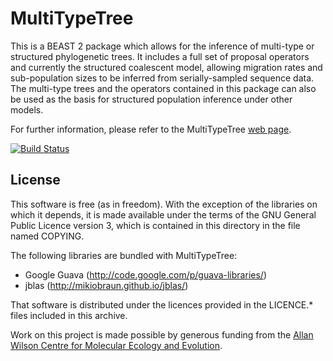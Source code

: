 MultiTypeTree
=============

This is a BEAST 2 package which allows for the inference of multi-type
or structured phylogenetic trees.  It includes a full set of proposal
operators and currently the structured coalescent model, allowing
migration rates and sub-population sizes to be inferred from
serially-sampled sequence data.  The multi-type trees and the
operators contained in this package can also be used as the basis for
structured population inference under other models.

For further information, please refer to the MultiTypeTree [web
page](http://tgvaughan.github.io/MultiTypeTree).

[![Build Status](https://github.com/tgvaughan/MultiTypeTree/workflows/Unit%2Fintegration%20tests/badge.svg)](https://github.com/tgvaughan/MultiTypeTree/actions?query=workflow%3A%22Unit%2Fintegration+tests%22)

License
-------

This software is free (as in freedom).  With the exception of the
libraries on which it depends, it is made available under the terms of
the GNU General Public Licence version 3, which is contained in this
directory in the file named COPYING.

The following libraries are bundled with MultiTypeTree:

* Google Guava (http://code.google.com/p/guava-libraries/)
* jblas (http://mikiobraun.github.io/jblas/)

That software is distributed under the licences provided in the
LICENCE.* files included in this archive.

Work on this project is made possible by generous funding from the
[Allan Wilson Centre for Molecular Ecology and
Evolution](http://www.allanwilsoncentre.ac.nz/).
